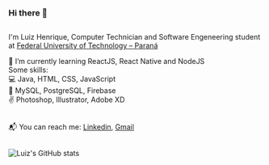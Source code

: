 ### Hi there 👋
##

I'm Luiz Henrique, Computer Technician and Software Engeneering student at [Federal University of Technology – Paraná](http://portal.utfpr.edu.br/english) <br />

:seedling:  I’m currently learning ReactJS, React Native and NodeJS<br />
Some skills:<br />
:computer:  Java, HTML, CSS, JavaScript<br />
:page_facing_up:  MySQL, PostgreSQL, Firebase <br />
:v: Photoshop, Illustrator, Adobe XD<br />
## 
:mailbox_with_mail:  You can reach me: [Linkedin](https://www.linkedin.com/in/silveiralh), [Gmail](mailto:silveira.lh@gmail.com)<br />
##
![Luiz's GitHub stats](https://github-readme-stats.vercel.app/api?username=silveiralh&show_icons=true)
<!--
**silveiralh/silveiralh** is a ✨ _special_ ✨ repository because its `README.md` (this file) appears on your GitHub profile.

Here are some ideas to get you started:

- 🔭 I’m currently working on ...
- 🌱 I’m currently learning ...
- 👯 I’m looking to collaborate on ...
- 🤔 I’m looking for help with ...
- 💬 Ask me about ...
- 📫 How to reach me: ...
- 😄 Pronouns: ...
- ⚡ Fun fact: ...
-->
